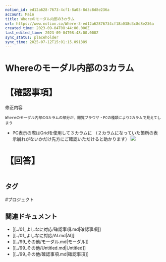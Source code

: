```yaml
---
notion_id: ed12a628-7673-4cf1-8a03-8d3c8d8e236a
account: Main
title: Whereのモーダル内部の3カラム
url: https://www.notion.so/Where-3-ed12a62876734cf18a038d3c8d8e236a
created_time: 2023-09-04T08:44:00.000Z
last_edited_time: 2023-09-04T08:48:00.000Z
sync_status: placeholder
sync_time: 2025-07-12T15:01:15.091389
---
```

# Whereのモーダル内部の3カラム

# 【確認事項】
修正内容
```plain text
Whereのモーダル内部の3カラムの部分が、閲覧ブラウザ・PCの種類により2カラムで見えてしまう
```
- PC表示の際はGridを使用して３カラムに
（２カラムになっていた箇所の表示崩れがないかだけ先方にご確認いただけると助かります）
![](https://prod-files-secure.s3.us-west-2.amazonaws.com/736adce6-a3a4-4a64-9f74-d9aa055c96d2/2d6d7ea9-888a-4837-8b0a-f69783cf9ed5/Untitled.png?X-Amz-Algorithm=AWS4-HMAC-SHA256&X-Amz-Content-Sha256=UNSIGNED-PAYLOAD&X-Amz-Credential=ASIAZI2LB4664WKBC5N5%2F20250719%2Fus-west-2%2Fs3%2Faws4_request&X-Amz-Date=20250719T043452Z&X-Amz-Expires=3600&X-Amz-Security-Token=IQoJb3JpZ2luX2VjEIT%2F%2F%2F%2F%2F%2F%2F%2F%2F%2FwEaCXVzLXdlc3QtMiJIMEYCIQDXlC1lIlcBCIonzh0na0m1hNcLG47BHITFpn%2ByJoFPegIhAM9a%2FZljt7qzwJ7TzDMQ0vp1YgI61Dh1QAIm1F65Vq%2FVKogECJ3%2F%2F%2F%2F%2F%2F%2F%2F%2F%2FwEQABoMNjM3NDIzMTgzODA1IgwvI9NKzclltzkqQMIq3APL868z%2B2j3ULr23VaZCN8WJE04a6a%2F7GsH%2BfrYpB4rM03yh%2F%2Bpdp7e%2Fn88BBsiVXylXnb6dfKRiRMT771H1dojc1Yrjn9E3vPHR1V%2F3MzkON%2BtjZzWFLuZhpD20EyQInxIeS2kbiy2T1021dsCQo0hSU1DQi6dPB51iTkrbZTSoh4FQL6YdhyjmVFccUNrEaE9EVQ6KqOJoHeX%2FDcy5u6OBWzLupJHK%2BTJPszEn%2B0BvMlPtepw0LLSah4fdn6QlYCjs2rtSrKk6MOza9EgWqa0bD5tXWsOyFtH1rzCbHGewhqzVu1vtg27LgqX3yX4pKoHmLyeB3A7RmzARc23KqkvrwChbb4a5n5bVhdtsYmTzbtz8%2BEn95MyrmcMsfJfym%2FUcv8z6rI1MiAd0ukO2uedSylMnVD%2F0q14DR9cvWiZEhMZsBW1rJmC81pCrQ8E0RNm%2BWpB2oh97dV0p%2B%2BIB9Y6snuetSfW6y4icv5X9nXiUA5xP2hUQUWQusjA8prH2IJ3WAjOkoIZptPy4dLnndz2OnmsVjIYc%2FA6W%2BR8Fj2i6I933C0Bn4%2FyXMaijlku%2FX2YEV8tcRaX%2FZOqY9nn3sE88zn7FyAnYOo1nKaAPbrm%2FCd%2Bx6b0ZKPjEkDhwDCkquzDBjqkAbCp65SviHVCa1nsO2B1EN%2Bcz6aN8sL0X4RMaj9Q%2FNRf2iyjogwDBDi0kS3WRbnEPFG6ZPe1o9ySfjGaEnSUo1b7Mz4y%2B7EBjOc67UWycNBGcmsEsrvvH0leA5GqxxVucjSvX7eKwysvEVEhVyorxMLuP4tgIr5pctQ%2BmVVg7JPm8vO6ILsbUPzdFUKIATsj6HfGssECq0EffBptLvvNPSsDGy6R&X-Amz-Signature=97065a3713d982a02bbb236e61aaa9d9675d03c4bd92e5729990ecdb0e882fb9&X-Amz-SignedHeaders=host&x-amz-checksum-mode=ENABLED&x-id=GetObject)
# 【回答】
```plain text

```

## タグ

#プロジェクト 

## 関連ドキュメント

- [[../01_よしなに対応/確認事項.md|確認事項]]
- [[../01_よしなに対応/AI.md|AI]]
- [[../99_その他/モーダル.md|モーダル]]
- [[../99_その他/Untitled.md|Untitled]]
- [[../99_その他/確認事項.md|確認事項]]
